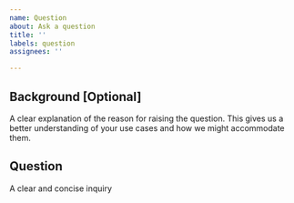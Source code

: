 ```yaml
---
name: Question
about: Ask a question
title: ''
labels: question
assignees: ''

---
```


## Background [Optional]

A clear explanation of the reason for raising the question.
This gives us a better understanding of your use cases and how we might accommodate them.

## Question

A clear and concise inquiry
